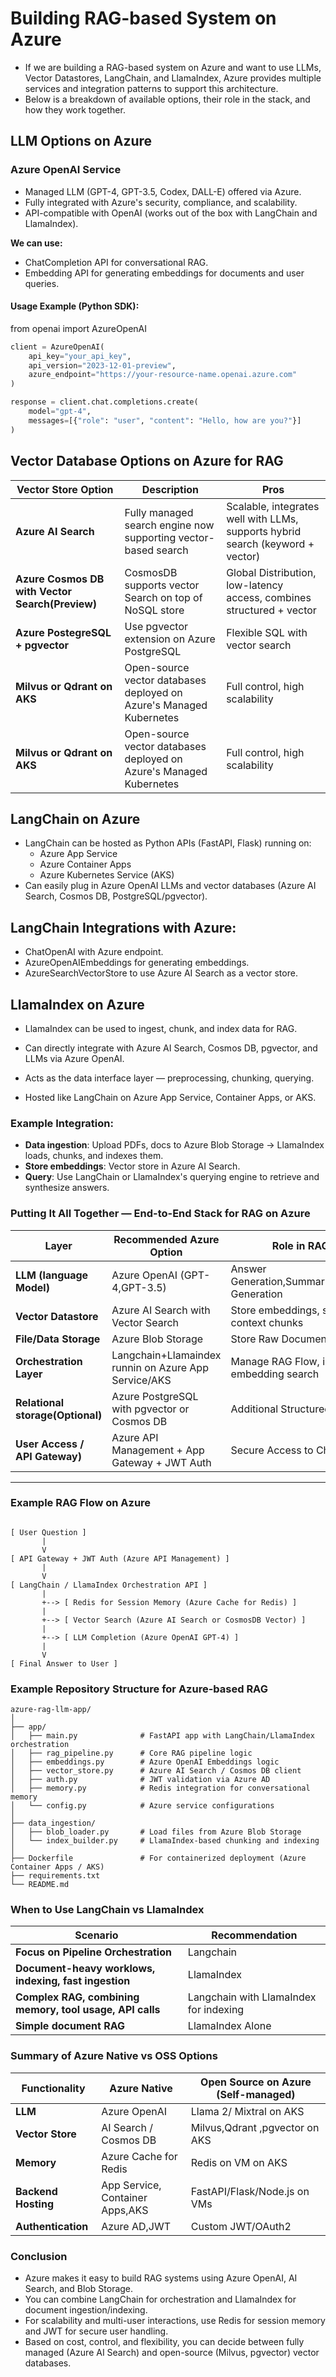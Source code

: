 # Building RAG-based System on Azure
* If we are building a RAG-based system on Azure and want to use LLMs, Vector Datastores, LangChain, and LlamaIndex, Azure provides multiple services and integration patterns to support this architecture.
* Below is a breakdown of available options, their role in the stack, and how they work together.



## LLM Options on Azure

### Azure OpenAI Service

* Managed LLM (GPT-4, GPT-3.5, Codex, DALL-E) offered via Azure.
* Fully integrated with Azure's security, compliance, and scalability.
* API-compatible with OpenAI (works out of the box with LangChain and LlamaIndex).

<b>We can use:</b>

* ChatCompletion API for conversational RAG.
* Embedding API for generating embeddings for documents and user queries.



#### Usage Example (Python SDK):

from openai import AzureOpenAI
```python
client = AzureOpenAI(
    api_key="your_api_key",
    api_version="2023-12-01-preview",
    azure_endpoint="https://your-resource-name.openai.azure.com"
)

response = client.chat.completions.create(
    model="gpt-4",
    messages=[{"role": "user", "content": "Hello, how are you?"}]
)
```

## Vector Database Options on Azure for RAG

| Vector Store Option   | Description   | Pros   |
|------------|------------|------------|
| **Azure AI Search**  | Fully managed search engine now supporting vector-based search   | Scalable, integrates well with LLMs, supports hybrid search (keyword + vector)   |
| **Azure Cosmos DB with Vector Search(Preview)**  | CosmosDB supports vector Search on top of NoSQL store   | Global Distribution, low-latency access, combines structured + vector   |
| **Azure PostegreSQL + pgvector**  | Use pgvector extension on Azure PostgreSQL   | Flexible SQL with vector search   |
| **Milvus or Qdrant on AKS**  | Open-source vector databases deployed on Azure's Managed Kubernetes   | Full control, high scalability   |
| **Milvus or Qdrant on AKS**  | Open-source vector databases deployed on Azure's Managed Kubernetes   | Full control, high scalability   |


## LangChain on Azure

* LangChain can be hosted as Python APIs (FastAPI, Flask) running on:
   -  Azure App Service
   -  Azure Container Apps
   -  Azure Kubernetes Service (AKS)
* Can easily plug in Azure OpenAI LLMs and vector databases (Azure AI Search, Cosmos DB, PostgreSQL/pgvector).


## LangChain Integrations with Azure:
* ChatOpenAI with Azure endpoint.
* AzureOpenAIEmbeddings for generating embeddings.
* AzureSearchVectorStore to use Azure AI Search as a vector store.




##  LlamaIndex on Azure

* LlamaIndex can be used to ingest, chunk, and index data for RAG.

* Can directly integrate with Azure AI Search, Cosmos DB, pgvector, and LLMs via Azure OpenAI.

* Acts as the data interface layer — preprocessing, chunking, querying.

* Hosted like LangChain on Azure App Service, Container Apps, or AKS.


### Example Integration:

* **Data ingestion**: Upload PDFs, docs to Azure Blob Storage → LlamaIndex loads, chunks, and indexes them.
* **Store embeddings**: Vector store in Azure AI Search.
* **Query**: Use LangChain or LlamaIndex's querying engine to retrieve and synthesize answers.


### Putting It All Together — End-to-End Stack for RAG on Azure

| Layer  | Recommended Azure Option   | Role in RAG Pipeline   |
|------------|------------|------------|
| **LLM (language Model)**  | Azure OpenAI (GPT-4,GPT-3.5)   | Answer Generation,Summarization,Embedding Generation   |
| **Vector Datastore**  | Azure AI Search with Vector Search   | Store embeddings, search similar context chunks   |
| **File/Data Storage**  | Azure Blob Storage   | Store Raw Documents,Images,Files   |
| **Orchestration Layer**  | Langchain+Llamaindex runnin on Azure App Service/AKS   | Manage RAG Flow, integrate LLM, embedding search|
| **Relational storage(Optional)**  | Azure PostgreSQL with pgvector or Cosmos DB  | Additional Structured metadata store |
| **User Access / API Gateway)**  | Azure API Management + App Gateway + JWT Auth  |Secure Access to Chatbot API | 
---

### Example RAG Flow on Azure
```

[ User Question ]
       |
       V
[ API Gateway + JWT Auth (Azure API Management) ]
       |
       V
[ LangChain / LlamaIndex Orchestration API ]
       |
       +--> [ Redis for Session Memory (Azure Cache for Redis) ]
       |
       +--> [ Vector Search (Azure AI Search or CosmosDB Vector) ]
       |
       +--> [ LLM Completion (Azure OpenAI GPT-4) ]
       |
       V
[ Final Answer to User ]
```



### Example Repository Structure for Azure-based RAG

```
azure-rag-llm-app/
│
├── app/
│   ├── main.py              # FastAPI app with LangChain/LlamaIndex orchestration
│   ├── rag_pipeline.py      # Core RAG pipeline logic
│   ├── embeddings.py        # Azure OpenAI Embeddings logic
│   ├── vector_store.py      # Azure AI Search / Cosmos DB client
│   ├── auth.py              # JWT validation via Azure AD
│   ├── memory.py            # Redis integration for conversational memory
│   └── config.py            # Azure service configurations
│
├── data_ingestion/
│   ├── blob_loader.py       # Load files from Azure Blob Storage
│   └── index_builder.py     # LlamaIndex-based chunking and indexing
│
├── Dockerfile               # For containerized deployment (Azure Container Apps / AKS)
├── requirements.txt
└── README.md

```

###  When to Use LangChain vs LlamaIndex

| Scenario   | Recommendation   |
|------------|------------------------|
| **Focus on Pipeline Orchestration**  | Langchain   |
| **Document-heavy worklows, indexing, fast ingestion**  |LlamaIndex   |
| **Complex RAG, combining memory, tool usage, API calls**  | Langchain with LlamaIndex for indexing  |
| **Simple document RAG**  | LlamaIndex Alone |


### Summary of Azure Native vs OSS Options

| Functionality  | Azure Native   | Open Source on Azure (Self-managed)   |
|------------|------------|------------|
| **LLM**  | Azure OpenAI  | Llama 2/ Mixtral on AKS  |
| **Vector Store**  | AI Search  / Cosmos DB   | Milvus,Qdrant ,pgvector on AKS   |
| **Memory**  | Azure Cache for Redis   | Redis on VM on AKS   |
| **Backend Hosting**  | App Service, Container Apps,AKS   | FastAPI/Flask/Node.js on VMs   |
| **Authentication**  | Azure AD,JWT   | Custom JWT/OAuth2   |


### Conclusion

* Azure makes it easy to build RAG systems using Azure OpenAI, AI Search, and Blob Storage.
* You can combine LangChain for orchestration and LlamaIndex for document ingestion/indexing.
* For scalability and multi-user interactions, use Redis for session memory and JWT for secure user handling.
* Based on cost, control, and flexibility, you can decide between fully managed (Azure AI Search) and open-source (Milvus, pgvector) vector databases.
